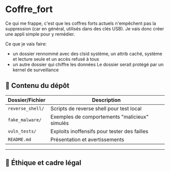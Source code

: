 # Coffre_fort
Ce qui me frappe, c'est que les coffres forts actuels n'empêchent pas la suppression (car en général, utilisés dans des clés USB). Je vais donc créer une appli simple pour y remédier.

Ce que je vais faire:
* un dossier rennommé avec des clsid système, un attrib caché, système et lecture seule et un accès refusé à tous
* un autre dossier qui chiffre les données
Le dossier serait protégé par un kernel de surveillance
## 🧪 Contenu du dépôt

| Dossier/Fichier            | Description                                  |
|---------------------------|----------------------------------------------|
| `reverse_shell/`          | Scripts de reverse shell pour test local     |
| `fake_malware/`           | Exemples de comportements "malicieux" simulés |
| `vuln_tests/`             | Exploits inoffensifs pour tester des failles |
| `README.md`               | Présentation et avertissements               |

---

## 🔐 Éthique et cadre légal
